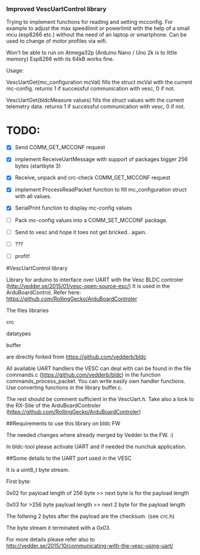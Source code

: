 ### Improved VescUartControl library

Trying to implement functions for reading and setting mcconfig. 
For example to adjust the max speedlimit or powerlimit 
with the help of a small mcu (esp8266 etc.) without the need of 
an laptop or smartphone. 
Can be used to change of motor profiles via wifi.

Won't be able to run on Atmega32p (Arduino Nano / Uno 2k is to little memory) 
Esp8266 with its 64kB works fine. 

Usage: 

VescUartGet(mc_configuration mcVal) fills the struct mcVal with the 
current mc-config. returns 1 if successful communication with vesc, 0 if not.

VescUartGet(bldcMeasure values) fills the struct values with the 
current telemetry data. returns 1 if successful communication with vesc, 0 if not.

# TODO:
- [x] Send COMM_GET_MCCONF request
- [x] implement ReceiveUartMessage with support of packages bigger 256 bytes (startbyte 3)
- [x] Receive, unpack and crc-check COMM_GET_MCCONF request
- [x] implement ProcessReadPacket function to fill mc_configuration struct with all values.
- [x] SerialPrint function to display mc-config values
- [ ] Pack mc-config values into a COMM_SET_MCCONF package.
- [ ] Send to vesc and hope it toes not get bricked.. again.
- [ ] ???
- [ ] profit!




#VescUartControl library

Library for arduino to interface over UART with the Vesc BLDC controler (http://vedder.se/2015/01/vesc-open-source-esc/)
It is used in the ArduBoardControl. Refer here: https://github.com/RollingGecko/ArduBoardControler

The files libraries

crc

datatypes

buffer

are directly forked from https://github.com/vedderb/bldc


All available UART handlers the VESC can deal with can be found in the file commands.c (https://github.com/vedderb/bldc)
in the function commands_process_packet. You can write easily own handler functions. Use converting functions in 
the library buffer.c.

The rest should be comment sufficient in the VescUart.h. Take also a look to the RX-Site of the ArduBoardControler (https://github.com/RollingGecko/ArduBoardControler)

##Requirements to use this library on bldc FW

The needed changes where already merged by Vedder to the FW. :)

In bldc-tool please activate UART and if needed the nunchuk application. 



##Some details to the UART port used in the VESC

It is a uint8_t byte stream. 

First byte: 

0x02 for payload length of 256 byte >> next byte is for the payload length 

0x03 for >256 byte payload length  >> next 2 byte for the payload length

The follwing 2 bytes after the payload are the checksum. (see crc.h)

The byte stream it terminated with a 0x03.

For more details please refer also to http://vedder.se/2015/10/communicating-with-the-vesc-using-uart/




